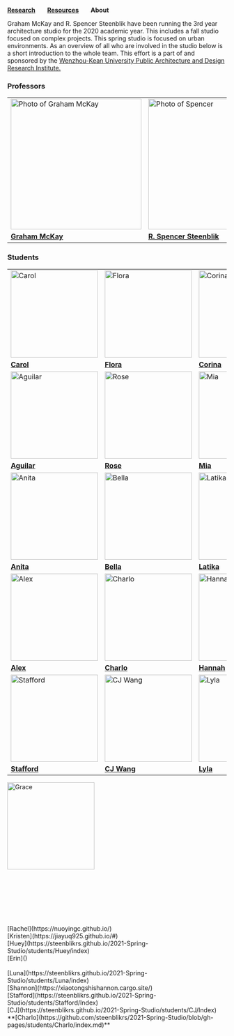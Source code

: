 **[Research](https://steenblikrs.github.io/2021-Spring-Studio/Research)** &nbsp; &nbsp; &nbsp;        **[Resources](https://steenblikrs.github.io/2021-Spring-Studio/Resources)**  &nbsp; &nbsp; &nbsp;    **About**

Graham McKay and R. Spencer Steenblik have been running the 3rd year architecture studio for the 2020 academic year. This includes a fall studio focused on complex projects. This spring studio is focused on urban environments. As an overview of all who are involved in the studio below is a short introduction to the whole team. This effort is a part of and sponsored by the [Wenzhou-Kean University Public Architecture and Design Research Institute.](https://steenblikrs.github.io/2021-Spring-Studio/PADRI/index)

### Professors
<table style="width:100%; border-collapse: collapse; border: none;">
  <tr style="border: none;">
    <td style="border: none;"><a href="https://steenblikrs.github.io/2021-Spring-Studio/McKay"><img alt="Photo of Graham McKay" src="https://github.com/steenblikrs/2021-Spring-Studio/raw/gh-pages/assets/Graham.jpg" width="300"></a></td>
    <td style="border: none;"><a href="https://steenblikrs.github.io/2021-Spring-Studio/Steenblik"><img alt="Photo of Spencer" src="https://raw.githubusercontent.com/steenblikrs/2021-Spring-Studio/gh-pages/Steenblik/20210510RSSbw.png" width="300"></a></td>
    <td style="border: none;"><a href="https://steenblikrs.github.io/2021-Spring-Studio/Saarinen"><img alt="Photo of Evan Saarinen" src="https://github.com/steenblikrs/2021-Spring-Studio/raw/gh-pages/assets/Evanbw.jpg" width="300"></a></td>
  </tr>
 <tr style="border: none;">
    <td style="border: none;"><a href="https://steenblikrs.github.io/2021-Spring-Studio/McKay"><b>Graham McKay</b></a></td>
    <td style="border: none;"><a href="https://steenblikrs.github.io/2021-Spring-Studio/Steenblik"><b>R. Spencer Steenblik</b></a></td>
    <td style="border: none;"><a href="https://steenblikrs.github.io/2021-Spring-Studio/Saarinen"><b>Evan Saarinen</b></a></td>
  </tr>
    </table>











### Students
<table style="width:100%; border-collapse: collapse; border: none;">
  <tr style="border: none;">
    <td style="border: none;"><a href="https://cccarol.cargo.site/"><img alt="Carol" src="https://github.com/steenblikrs/2021-Spring-Studio/blob/gh-pages/students/Carol/Carol-self%20portrait.jpg?raw=true" width="200"></a></td>
    <td style="border: none;"><a href="https://zmrflora.github.io/Portfolio/"><img alt="Flora" src="https://github.com/steenblikrs/2021-Spring-Studio/blob/gh-pages/students/Flora/self-portrait2.jpg?raw=true" width="200"></a></td>
    <td style="border: none;"><a href="https://steenblikrs.github.io/2021-Spring-Studio/students/Corina/index"><img alt="Corina" src="https://github.com/steenblikrs/2021-Spring-Studio/blob/gh-pages/students/Corina/s.jpg?raw=true" width="200"></a></td>
    <td style="border: none;"><a href="https://steenblikrs.github.io/2021-Spring-Studio/students/Sarry/index"><img alt="Photo of Sarry" src="https://github.com/steenblikrs/2021-Spring-Studio/raw/gh-pages/students/Sarry/未压缩.jpg" width="200"></a></td>
  </tr><tr style="border: none;">
    <td style="border: none;"><a href="https://cccarol.cargo.site/"><b>Carol</b></a></td>
    <td style="border: none;"><a href="https://zmrflora.github.io/Portfolio/"><b>Flora</b></a></td>
    <td style="border: none;"><a href="https://steenblikrs.github.io/2021-Spring-Studio/students/Corina/index"><b>Corina</b></a></td>
    <td style="border: none;"><a href="https://steenblikrs.github.io/2021-Spring-Studio/students/Sarry/index"><b>Sarry</b></a></td>
  </tr>

   <tr style="border: none;">
    <td style="border: none;"><a href="https://steenblikrs.github.io/2021-Spring-Studio/students/Aguilar/index"><img alt="Aguilar" src="https://raw.githubusercontent.com/steenblikrs/2021-Spring-Studio/c053535b134851573584310c10c19875938fc2f9/students/Aguilar/ASSETS/%E5%8E%BB%E8%89%B2%E7%85%A7.jpg?raw=true" width="200"></a></td>
     <td style="border: none;"><a href="https://steenblikrs.github.io/2021-Spring-Studio/students/Rose/index"><img alt="Rose" src="https://raw.githubusercontent.com/steenblikrs/2021-Spring-Studio/gh-pages/students/Rose/49898d15f83e0d05bdee45182e278a0.jpg?raw=true" width="200"></a></td>
     <td style="border: none;"><a href="https://steenblikrs.github.io/2021-Spring-Studio/students/Mia/index"><img alt="Mia" src="https://github.com/steenblikrs/2021-Spring-Studio/blob/gh-pages/students/Mia/%E5%BE%AE%E4%BF%A1%E5%9B%BE%E7%89%87_20210604105729.jpg?raw=true" width="200"></a></td>
    <td style="border: none;"><a href="https://steenblikrs.github.io/2021-Spring-Studio/students/Jeremy/Jeremy"><img alt="Jeremy" src="https://github.com/steenblikrs/2021-Spring-Studio/blob/62ce5b79022cd1ba6dca6b8217f0c6d12a62ead3/students/Jeremy/1535130204065%20(2.1).png?raw=true" width="200"></a></td>
   </tr><tr style="border: none;">
    <td style="border: none;"><a href="https://steenblikrs.github.io/2021-Spring-Studio/students/Aguilar/index"><b>Aguilar</b></a></td>
    <td style="border: none;"><a href="https://steenblikrs.github.io/2021-Spring-Studio/students/Rose/index"><b>Rose</b></a></td>
    <td style="border: none;"><a href="https://steenblikrs.github.io/2021-Spring-Studio/students/Mia/index"><b>Mia</b></a></td>
    <td style="border: none;"><a href="https://steenblikrs.github.io/2021-Spring-Studio/students/Jeremy/Jeremy"><b>Jeremy</b></a></td>
  </tr>
  
 <tr style="border: none;"> 
  <td style="border: none;"><a href="https://wuhaozhuo.cargo.site"><img alt="Anita" src="https://raw.githubusercontent.com/steenblikrs/2021-Spring-Studio/gh-pages/students/anita/WechatIMG2162.jpeg" width="200"></a></td>
   <td style="border: none;"><a href="https://steenblikrs.github.io/2021-Spring-Studio/students/Bella/index"><img alt="Bella" src="https://raw.githubusercontent.com/steenblikrs/2021-Spring-Studio/gh-pages/students/Bella/%E5%BE%AE%E4%BF%A1%E5%9B%BE%E7%89%87_20210604135645.jpg" width="200"></a></td>
   <td style="border: none;"><a href="https://steenblikrs.github.io/2021-Spring-Studio/students/Latika/index"><img alt="Latika" src="https://github.com/steenblikrs/2021-Spring-Studio/blob/gh-pages/students/Latika/Latika_photo.png?raw=true" width="200"></a></td>
   <td style="border: none;"><a href="https://steenblikrs.github.io/2021-Spring-Studio/students/Ted/index"><img alt="Ted" 
src="https://github.com/steenblikrs/2021-Spring-Studio/blob/4f0605208ddc773335eae901c8c8c22b4b77fc29/students/Ted/ted1.jpg?raw=true" width="200"></a></td>
   </tr><tr style="border: none;">
    <td style="border: none;"><a href="https://wuhaozhuo.cargo.site"><b>Anita</b></a></td>
    <td style="border: none;"><a href="https://steenblikrs.github.io/2021-Spring-Studio/students/Bella/index"><b>Bella</b></a></td>
    <td style="border: none;"><a href="https://steenblikrs.github.io/2021-Spring-Studio/students/Latika/index"><b>Latika</b></a></td>
    <td style="border: none;"><a href="https://steenblikrs.github.io/2021-Spring-Studio/students/Ted/index"><b>Ted</b></a></td>
  </tr>
  
 <tr style="border: none;">
      <td style="border: none;"><a href="https://steenblikrs.github.io/2021-Spring-Studio/students/Alex/index"><img alt="Alex" src="https://github.com/steenblikrs/2021-Spring-Studio/blob/9b8084b4def99361dbedbb20e3b37b5dd6670d39/students/Alex/pic/%E7%85%A7%E7%89%87.jpg?raw=true" width="200"></a></td>
    <td style="border: none;"><a href="https://github.com/steenblikrs/2021-Spring-Studio/blob/gh-pages/students/Charlo/index.md"><img alt="Charlo" src="https://github.com/steenblikrs/2021-Spring-Studio/blob/gh-pages/students/Charlo/9F7DE6537164479EAE676F458781E8441.png?raw=true" width="200"></a></td>
    <td style="border: none;"><a href="https://jiayiny.wixsite.com/mysite"><img alt="Hannah" src="https://github.com/steenblikrs/2021-Spring-Studio/blob/gh-pages/students/Hannah/%E6%B1%89%E5%A8%9C%E6%9C%AC%E4%BA%BA.jpg?raw=true" width="200"></a></td>  
   <td style="border: none;"><a href="https://github.com/steenblikrs/2021-Spring-Studio/blob/81b12cb470d56e2d9feda48236a1a00ed895d5ac/students/Rita/index.md"><img alt="Rita" src="https://github.com/steenblikrs/2021-Spring-Studio/blob/5a300180500f0cdde7fa461c55560250344cfdf2/students/Rita/Rita1111.jpg?raw=true" width="200"></a></td>
     </tr>
  
  <tr style="border: none;">
  <td style="border: none;"><a href="https://steenblikrs.github.io/2021-Spring-Studio/students/Alex/index"><b>Alex</b></a></td>
  <td style="border: none;"><a href="https://steenblikrs.github.io/2021-Spring-Studio/students/Charlo/index"><b>Charlo</b></a></td>
  <td style="border: none;"><a href="https://jiayiny.wixsite.com/mysite"><b>Hannah</b></a></td>
  <td style="border: none;"><a href="https://github.com/steenblikrs/2021-Spring-Studio/blob/81b12cb470d56e2d9feda48236a1a00ed895d5ac/students/Rita/index.md"><b>Rita</b></a></td>
   </tr>

 <tr style="border: none;">
      <td style="border: none;"><a href="https://dvcwskbmei.mobirisesite.com/"><img alt="Stafford" src="https://github.com/steenblikrs/2021-Spring-Studio/blob/gh-pages/students/Stafford/xjpic%202.jpeg?raw=true" width="200"></a></td>
   <td style="border: none;"><a href="https://chunjiew.wordpress.com/"><img alt="CJ Wang" src="https://github.com/steenblikrs/2021-Spring-Studio/blob/e320534c79c850cbc8875229ce05b4f99d29d318/students/CJ/%E5%BE%AE%E4%BF%A1%E5%9B%BE%E7%89%87_20210607161342.jpg?raw=true" width="200"></a></td>
    <td style="border: none;"><a href="https://lylayaoarchitectural.cargo.site/"><img alt="Lyla" src="https://github.com/steenblikrs/2021-Spring-Studio/blob/gh-pages/students/Lyla/E8C5B0D3B2139F848F11408EC78E3A74.png?raw=true" width="200"></a></td>  
     <td style="border: none;"><a href="https://yuyangtong.wordpress.com/"><img alt="Matthew" src="https://github.com/steenblikrs/2021-Spring-Studio/blob/f03dc59e43738d2778fdf087c0b937af28db5a6a/students/Aguilar/ASSETS/matt%20pic.jpg?raw=true" width="200"></a></td> 
     </tr>
  
  <tr style="border: none;">
  <td style="border: none;"><a href="https://dvcwskbmei.mobirisesite.com"><b>Stafford</b></a></td>
  <td style="border: none;"><a href="https://chunjiew.wordpress.com/"><b>CJ Wang</b></a></td>
  <td style="border: none;"><a href="https://lylayaoarchitectural.cargo.site/"><b>Lyla</b></a></td>
  <td style="border: none;"><a href="https://yuyangtong.wordpress.com/"><b>Matthew</b></a></td>
   </tr>
   </table>
 
 <tr style="border: none;">
   <td style="border: none;"><a href="https://gracelll00.cargo.site/"><img alt="Grace" src="https://github.com/steenblikrs/2021-Spring-Studio/blob/gh-pages/students/Grace/%E5%BE%AE%E4%BF%A1%E5%9B%BE%E7%89%87_20210607171954.jpg?raw=true" width="200"></a></td> 
  

<br/><br/>


<br/><br/>

<br/>
[Rachel](https://nuoyingc.github.io/)
<br/>
[Kristen](https://jiayuq925.github.io/#)
<br/>
[Huey](https://steenblikrs.github.io/2021-Spring-Studio/students/Huey/index)
<br/>
[Erin]()
<br/>


<br/>
[Luna](https://steenblikrs.github.io/2021-Spring-Studio/students/Luna/index)
<br/>
[Shannon](https://xiaotongshishannon.cargo.site/)
<br/>
[Stafford](https://steenblikrs.github.io/2021-Spring-Studio/students/Stafford/Index)
<br/>
[CJ](https://steenblikrs.github.io/2021-Spring-Studio/students/CJ/Index)
<br/>
**[Charlo](https://github.com/steenblikrs/2021-Spring-Studio/blob/gh-pages/students/Charlo/index.md)**
<br/>
<br/>
<br/>
<br/>
<br/>
<br/>
<br/>
<br/>




